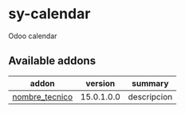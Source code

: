 # sy-calendar
Odoo calendar

[//]: # (addons)

Available addons
----------------
addon | version | summary
--- | --- | ---
[nombre_tecnico](nombre_tecnico/) | 15.0.1.0.0 | descripcion

[//]: # (end addons)
